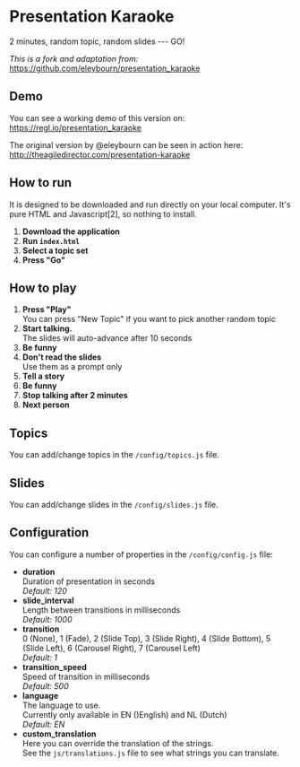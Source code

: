 # Presentation Karaoke
2 minutes, random topic, random slides --- GO!

*This is a fork and adaptation from:*
https://github.com/eleybourn/presentation_karaoke

## Demo
You can see a working demo of this version on:
https://regl.io/presentation_karaoke

The original version by @eleybourn can be seen in action here:
http://theagiledirector.com/presentation-karaoke

## How to run
It is designed to be downloaded and run directly on your local computer.
It's pure HTML and Javascript[2], so nothing to install.

1. **Download the application** 
2. **Run `index.html`**
3. **Select a topic set**
4. **Press "Go"**

## How to play
1. **Press "Play"**<br>You can press "New Topic" if you want to pick another random topic
2. **Start talking.**<br>The slides will auto-advance after 10 seconds
3. **Be funny**
4. **Don't read the slides**<br>Use them as a prompt only
5. **Tell a story**
6. **Be funny**
7. **Stop talking after 2 minutes**
8. **Next person**

## Topics
You can add/change topics in the `/config/topics.js` file.

## Slides
You can add/change slides in the `/config/slides.js` file.

## Configuration
You can configure a number of properties in the `/config/config.js` file:
- **duration**<br>
	Duration of presentation in seconds<br>
	*Default: 120*
- **slide_interval**<br>
	Length between transitions in milliseconds<br>
    *Default: 1000*
- **transition**<br>
	0 (None), 1 (Fade), 2 (Slide Top), 3 (Slide Right), 4 (Slide Bottom), 5 (Slide Left), 6 (Carousel Right), 7 (Carousel Left)<br>
	*Default: 1*
- **transition_speed**<br>
	Speed of transition in milliseconds<br>
	*Default: 500*
- **language**<br>
	The language to use.<br>
	Currently only available in EN ()English) and NL (Dutch)<br>
    *Default: EN*
- **custom_translation**<br>
	Here you can override the translation of the strings.<br>
	See the `js/translations.js` file to see what strings you can translate.
